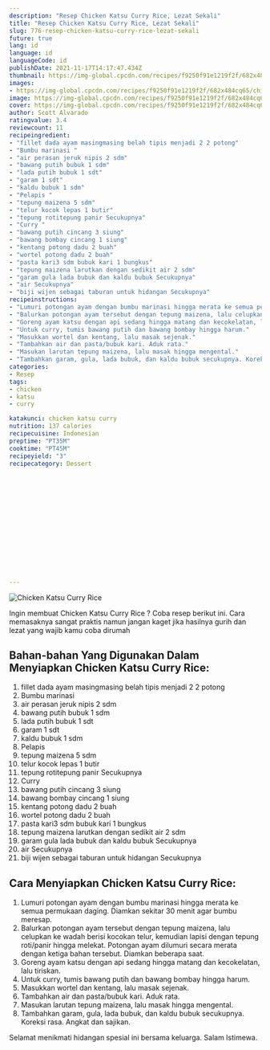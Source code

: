 ```yaml
---
description: "Resep Chicken Katsu Curry Rice, Lezat Sekali"
title: "Resep Chicken Katsu Curry Rice, Lezat Sekali"
slug: 776-resep-chicken-katsu-curry-rice-lezat-sekali
future: true
lang: id
language: id
languageCode: id
publishDate: 2021-11-17T14:17:47.434Z 
thumbnail: https://img-global.cpcdn.com/recipes/f9250f91e1219f2f/682x484cq65/chicken-katsu-curry-rice-foto-resep-utama.webp
images:
- https://img-global.cpcdn.com/recipes/f9250f91e1219f2f/682x484cq65/chicken-katsu-curry-rice-foto-resep-utama.webp
image: https://img-global.cpcdn.com/recipes/f9250f91e1219f2f/682x484cq65/chicken-katsu-curry-rice-foto-resep-utama.webp
cover: https://img-global.cpcdn.com/recipes/f9250f91e1219f2f/682x484cq65/chicken-katsu-curry-rice-foto-resep-utama.webp
author: Scott Alvarado
ratingvalue: 3.4
reviewcount: 11
recipeingredient:
- "fillet dada ayam masingmasing belah tipis menjadi 2 2 potong"
- "Bumbu marinasi "
- "air perasan jeruk nipis 2 sdm"
- "bawang putih bubuk 1 sdm"
- "lada putih bubuk 1 sdt"
- "garam 1 sdt"
- "kaldu bubuk 1 sdm"
- "Pelapis "
- "tepung maizena 5 sdm"
- "telur kocok lepas 1 butir"
- "tepung rotitepung panir Secukupnya"
- "Curry "
- "bawang putih cincang 3 siung"
- "bawang bombay cincang 1 siung"
- "kentang potong dadu 2 buah"
- "wortel potong dadu 2 buah"
- "pasta kari3 sdm bubuk kari 1 bungkus"
- "tepung maizena larutkan dengan sedikit air 2 sdm"
- "garam gula lada bubuk dan kaldu bubuk Secukupnya"
- "air Secukupnya"
- "biji wijen sebagai taburan untuk hidangan Secukupnya"
recipeinstructions:
- "Lumuri potongan ayam dengan bumbu marinasi hingga merata ke semua permukaan daging. Diamkan sekitar 30 menit agar bumbu meresap."
- "Balurkan potongan ayam tersebut dengan tepung maizena, lalu celupkan ke wadah berisi kocokan telur, kemudian lapisi dengan tepung roti/panir hingga melekat. Potongan ayam dilumuri secara merata dengan ketiga bahan tersebut. Diamkan beberapa saat."
- "Goreng ayam katsu dengan api sedang hingga matang dan kecokelatan, lalu tiriskan."
- "Untuk curry, tumis bawang putih dan bawang bombay hingga harum."
- "Masukkan wortel dan kentang, lalu masak sejenak."
- "Tambahkan air dan pasta/bubuk kari. Aduk rata."
- "Masukan larutan tepung maizena, lalu masak hingga mengental."
- "Tambahkan garam, gula, lada bubuk, dan kaldu bubuk secukupnya. Koreksi rasa. Angkat dan sajikan."
categories:
- Resep
tags:
- chicken
- katsu
- curry

katakunci: chicken katsu curry 
nutrition: 137 calories
recipecuisine: Indonesian
preptime: "PT35M"
cooktime: "PT45M"
recipeyield: "3"
recipecategory: Dessert


     
    
    
    
    
    
    
    
    
    
    
      
    
---
```



![Chicken Katsu Curry Rice](https://img-global.cpcdn.com/recipes/f9250f91e1219f2f/682x484cq65/chicken-katsu-curry-rice-foto-resep-utama.webp)

Ingin membuat Chicken Katsu Curry Rice ? Coba resep berikut ini. Cara memasaknya sangat praktis namun jangan kaget jika hasilnya gurih dan lezat yang wajib kamu coba dirumah

<!--inarticleads1-->

## Bahan-bahan Yang Digunakan Dalam Menyiapkan Chicken Katsu Curry Rice:

1. fillet dada ayam masingmasing belah tipis menjadi 2 2 potong
1. Bumbu marinasi 
1. air perasan jeruk nipis 2 sdm
1. bawang putih bubuk 1 sdm
1. lada putih bubuk 1 sdt
1. garam 1 sdt
1. kaldu bubuk 1 sdm
1. Pelapis 
1. tepung maizena 5 sdm
1. telur kocok lepas 1 butir
1. tepung rotitepung panir Secukupnya
1. Curry 
1. bawang putih cincang 3 siung
1. bawang bombay cincang 1 siung
1. kentang potong dadu 2 buah
1. wortel potong dadu 2 buah
1. pasta kari3 sdm bubuk kari 1 bungkus
1. tepung maizena larutkan dengan sedikit air 2 sdm
1. garam gula lada bubuk dan kaldu bubuk Secukupnya
1. air Secukupnya
1. biji wijen sebagai taburan untuk hidangan Secukupnya



<!--inarticleads2-->

## Cara Menyiapkan Chicken Katsu Curry Rice:

1. Lumuri potongan ayam dengan bumbu marinasi hingga merata ke semua permukaan daging. Diamkan sekitar 30 menit agar bumbu meresap.
1. Balurkan potongan ayam tersebut dengan tepung maizena, lalu celupkan ke wadah berisi kocokan telur, kemudian lapisi dengan tepung roti/panir hingga melekat. Potongan ayam dilumuri secara merata dengan ketiga bahan tersebut. Diamkan beberapa saat.
1. Goreng ayam katsu dengan api sedang hingga matang dan kecokelatan, lalu tiriskan.
1. Untuk curry, tumis bawang putih dan bawang bombay hingga harum.
1. Masukkan wortel dan kentang, lalu masak sejenak.
1. Tambahkan air dan pasta/bubuk kari. Aduk rata.
1. Masukan larutan tepung maizena, lalu masak hingga mengental.
1. Tambahkan garam, gula, lada bubuk, dan kaldu bubuk secukupnya. Koreksi rasa. Angkat dan sajikan.




Selamat menikmati hidangan spesial ini bersama keluarga. Salam Istimewa.
